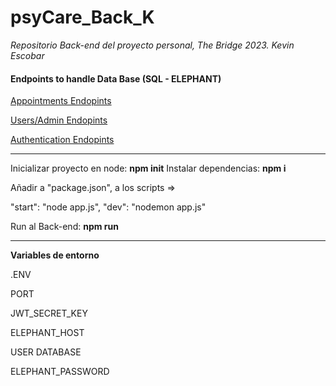 # psyCare_Back_K
*Repositorio Back-end del proyecto personal, The Bridge 2023. Kevin Escobar*

#### **Endpoints to handle Data Base (SQL - ELEPHANT)**

[Appointments Endopints](https://documenter.getpostman.com/view/26092524/2s93eVYEEv)

[Users/Admin Endopints](https://documenter.getpostman.com/view/26092524/2s93eVYEU8)

[Authentication Endopints](https://documenter.getpostman.com/view/26092524/2s93eVYEUB)

***

Inicializar proyecto en node: **npm init**
Instalar dependencias: **npm i**

Añadir a "package.json", a los scripts =>

"start": "node app.js",
"dev": "nodemon app.js"

Run al Back-end: **npm run**

***

**Variables de entorno**

.ENV

PORT

JWT_SECRET_KEY 

ELEPHANT_HOST

USER
DATABASE

ELEPHANT_PASSWORD
